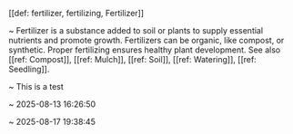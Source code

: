 [[def: fertilizer, fertilizing, Fertilizer]]

~ Fertilizer is a substance added to soil or plants to supply essential nutrients and promote growth. Fertilizers can be organic, like compost, or synthetic. Proper fertilizing ensures healthy plant development. See also [[ref: Compost]], [[ref: Mulch]], [[ref: Soil]], [[ref: Watering]], [[ref: Seedling]].

~ This is a test

~ 2025-08-13 16:26:50

~ 2025-08-17 19:38:45
